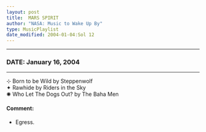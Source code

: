 ```yaml
---
layout: post
title:  MARS SPIRIT
author: "NASA: Music to Wake Up By"
type: MusicPlaylist
date_modified: 2004-01-04:Sol 12
---
```


----
### DATE: January 16, 2004
----
⊹ Born to be Wild by Steppenwolf  &nbsp;<br />✦ Rawhide by Riders in the Sky  &nbsp;<br />✺ Who Let The Dogs Out? by The Baha Men

#### Comment:
* Egress.
